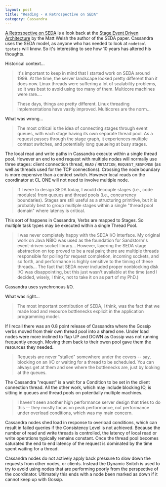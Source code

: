 ```yaml
---
layout: post
title: "Reading - A Retrospective on SEDA" 
category: Cassandra
---
```


[A Retrospective on SEDA](http://matt-welsh.blogspot.co.nz/2010/07/retrospective-on-seda.html) is a look back at the [Stage Event Driven Architecture](http://www.eecs.harvard.edu/~mdw/papers/seda-sosp01.pdf) by the Matt Welsh the author of the SEDA paper. Cassandra uses the SEDA model, as anyone who has needed to look at `nodetool tpstats` will know. So it's interesting to see how 10 years has altered his thoughts.

Historical context...

>It's important to keep in mind that I started work on SEDA around 1999. At the time, the server landscape looked pretty different than it does now. Linux threads were suffering a lot of scalability problems, so it was best to avoid using too many of them. Multicore machines were rare....
>
>These days, things are pretty different. Linux threading implementations have vastly improved. Multicores are the norm...

What was wrong...

> The most critical is the idea of connecting stages through event queues, with each stage having its own separate thread pool. As a request passes through the stage graph, it experiences multiple context switches, and potentially long queueing at busy stages. 

The local read and write paths in Cassandra execute within a single thread pool. However an end to end request with multiple nodes will normally use three stages: client connection thread, `READ` / `MUTATION`, `REQUEST_RESPONSE` (as well as threads used for the TCP connections). Crossing the node boundary is more expensive than a context switch. However local reads on the coordinator at CL ONE will not need to involve multiple node. 

> If I were to design SEDA today, I would decouple stages (i.e., code modules) from queues and thread pools (i.e., concurrency boundaries). Stages are still useful as a structuring primitive, but it is probably best to group multiple stages within a single "thread pool domain" where latency is critical. 

This sort of happens in Cassandra, Verbs are mapped to Stages. So multiple task types may be executed within a single Thread Pool.


> I was never completely happy with the SEDA I/O interface. My original work on Java NBIO was used as the foundation for Sandstorm's event-driven socket library... However, layering the SEDA stage abstraction on top proved to be a real pain; there are multiple threads responsible for polling for request completion, incoming sockets, and so forth, and performance is highly sensitive to the timing of these threads... The fact that SEDA never included proper nonblocking disk I/O was disappointing, but this just wasn't available at the time (and I decided, wisely, I think, not to take it on as part of my PhD.)
 
Cassandra uses synchronous I/O.

What was right...

> The most important contribution of SEDA, I think, was the fact that we made load and resource bottlenecks explicit in the application programming model. 

If I recall there was an 0.8 point release of Cassandra where the Gossip verbs moved from their own thread pool into a shared one. Under load nodes were more inclined to flap UP and DOWN as Gossip was not running frequently enough. Moving them back to their owen pool gave them the resources they needed.

> Requests are never "stalled" somewhere under the covers -- say, blocking on an I/O or waiting for a thread to be scheduled. You can always get at them and see where the bottlenecks are, just by looking at the queues.

The Cassandra "request" is a wait for a Condition to be set in the client connection thread. All the other work, which may include blocking IO, is sitting in queues and thread pools on potentially multiple machines.

> I haven't seen another high performance server design that tries to do this -- they mostly focus on peak performance, not performance under overload conditions, which was my main concern.

Cassandra nodes shed load in response to overload conditions, which can result in failed queries if the Consistency Level is not achieved. Because the number of read and write threads is controlled, the latency of local read or write operations typically remains constant. Once the thread pool becomes saturated the end to end latency of the request is dominated by the time spent waiting for a thread.

Cassandra nodes do not actively apply back pressure to slow down the requests from other nodes, or clients. Instead the Dynamic Snitch is used to try to avoid using nodes that are performing poorly from the perspective of the coordinator. Ultimately this ends with a node been marked as down if it cannot keep up with Gossip.



